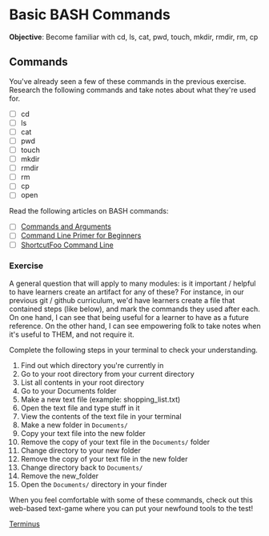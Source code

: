 # Basic BASH Commands

**Objective**: Become familiar with cd, ls, cat, pwd, touch, mkdir, rmdir, rm, cp

## Commands

You've already seen a few of these commands in the previous exercise. Research the following commands and take notes about what they're used for.

- [ ] cd
- [ ] ls
- [ ] cat
- [ ] pwd
- [ ] touch
- [ ] mkdir
- [ ] rmdir
- [ ] rm
- [ ] cp
- [ ] open

Read the following articles on BASH commands:

- [ ] [Commands and Arguments](http://guide.bash.academy/commands/)
- [ ] [Command Line Primer for Beginners](http://lifehacker.com/5633909/who-needs-a-mouse-learn-to-use-the-command-line-for-almost-anything)
- [ ] [ShortcutFoo Command Line](https://www.shortcutfoo.com/app/dojos/command-line)

### Exercise

A general question that will apply to many modules: is it important / helpful to have learners create an artifact for any of these? For instance, in our previous git / github curriculum, we'd have learners create a file that contained steps (like below), and mark the commands they used after each. On one hand, I can see that being useful for a learner to have as a future reference. On the other hand, I can see empowering folk to take notes when it's useful to THEM, and not require it.

Complete the following steps in your terminal to check your understanding.

1. Find out which directory you're currently in
1. Go to your root directory from your current directory
1. List all contents in your root directory
1. Go to your Documents folder
1. Make a new text file (example: shopping_list.txt)
1. Open the text file and type stuff in it
1. View the contents of the text file in your terminal
1. Make a new folder in `Documents/`
1. Copy your text file into the new folder
1. Remove the copy of your text file in the `Documents/` folder
1. Change directory to your new folder
1. Remove the copy of your text file in the new folder
1. Change directory back to `Documents/`
1. Remove the new_folder
1. Open the `Documents/` directory in your finder

When you feel comfortable with some of these commands, check out this web-based text-game where you can put your newfound tools to the test!

[Terminus](http://web.mit.edu/mprat/Public/web/Terminus/Web/main.html)

